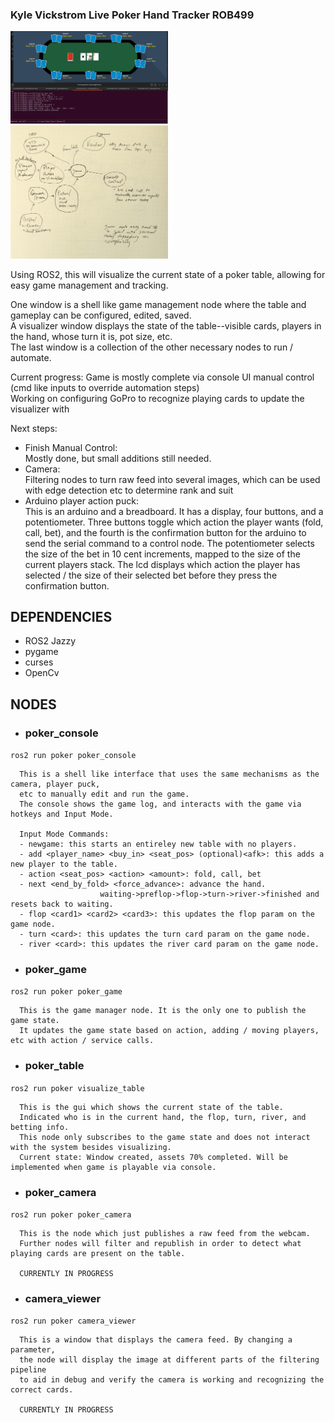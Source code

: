 ### Kyle Vickstrom Live Poker Hand Tracker ROB499

<img src="poker/assets/ss_2.png"  width="50%"/>  
  
<img src="poker/assets/node_sketch.jpg"  width="50%"/>  

Using ROS2, this will visualize the current state of a poker table, allowing for easy game management and tracking.  

One window is a shell like game management node where the table and gameplay can be configured, edited, saved.  
A visualizer window displays the state of the table--visible cards, players in the hand, whose turn it is, pot size, etc.  
The last window is a collection of the other necessary nodes to run / automate.  

Current progress:
   Game is mostly complete via console UI manual control (cmd like inputs to override automation steps)  
   Working on configuring GoPro to recognize playing cards to update the visualizer with  

Next steps:  
* Finish Manual Control:  
   Mostly done, but small additions still needed.  
* Camera:  
   Filtering nodes to turn raw feed into several images, which can be used with edge detection etc to determine rank and suit  
* Arduino player action puck:  
   This is an arduino and a breadboard. It has a display, four buttons, and a potentiometer. Three buttons toggle which action the player wants (fold, call, bet), and the fourth is the confirmation button for the arduino to send the serial command to a control node. The potentiometer selects the size of the bet in 10 cent increments, mapped to the size of the current players stack. The lcd displays which action the player has selected /  the size of their selected bet before they press the confirmation button.  
  
## DEPENDENCIES  
* ROS2 Jazzy
* pygame  
* curses
* OpenCv
  
## NODES  
  
  - ### poker_console  
  `ros2 run poker poker_console`  
    
      This is a shell like interface that uses the same mechanisms as the camera, player puck,  
      etc to manually edit and run the game.  
      The console shows the game log, and interacts with the game via hotkeys and Input Mode.  

      Input Mode Commands:  
      - newgame: this starts an entireley new table with no players.  
      - add <player_name> <buy_in> <seat_pos> (optional)<afk>: this adds a new player to the table.  
      - action <seat_pos> <action> <amount>: fold, call, bet  
      - next <end_by_fold> <force_advance>: advance the hand.  
                        waiting->preflop->flop->turn->river->finished and resets back to waiting.  
      - flop <card1> <card2> <card3>: this updates the flop param on the game node.  
      - turn <card>: this updates the turn card param on the game node.  
      - river <card>: this updates the river card param on the game node.

   - ### poker_game  
   `ros2 run poker poker_game`  

      This is the game manager node. It is the only one to publish the game state.  
      It updates the game state based on action, adding / moving players, etc with action / service calls.  


   - ### poker_table  
   `ros2 run poker visualize_table`  

      This is the gui which shows the current state of the table.  
      Indicated who is in the current hand, the flop, turn, river, and betting info.  
      This node only subscribes to the game state and does not interact with the system besides visualizing.    
      Current state: Window created, assets 70% completed. Will be implemented when game is playable via console.  
   
   - ### poker_camera  
   `ros2 run poker poker_camera`  

      This is the node which just publishes a raw feed from the webcam.  
      Further nodes will filter and republish in order to detect what playing cards are present on the table.  

      CURRENTLY IN PROGRESS  

   - ### camera_viewer  
   `ros2 run poker camera_viewer`  

      This is a window that displays the camera feed. By changing a parameter,  
      the node will display the image at different parts of the filtering pipeline   
      to aid in debug and verify the camera is working and recognizing the correct cards.  

      CURRENTLY IN PROGRESS


